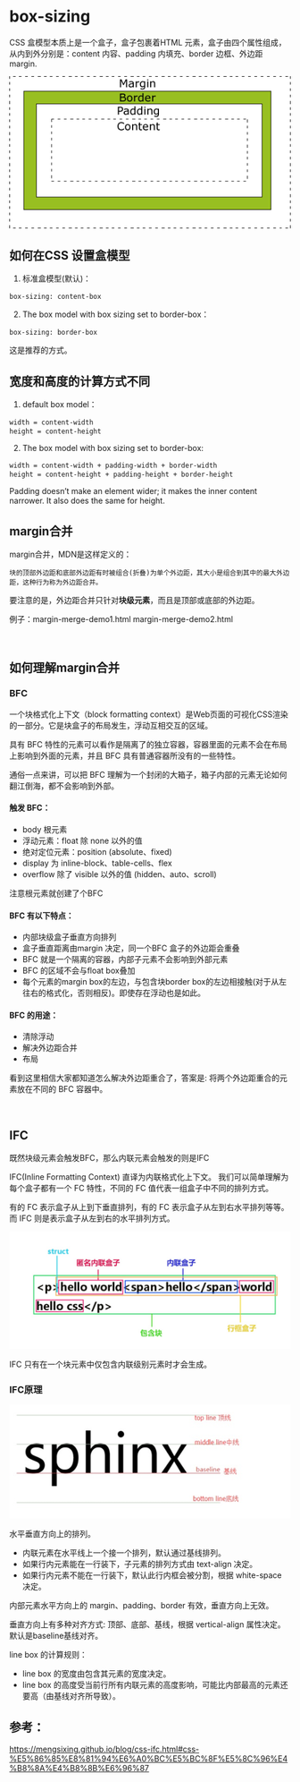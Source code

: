 # box-sizing
CSS 盒模型本质上是一个盒子，盒子包裹着HTML 元素，盒子由四个属性组成，从内到外分别是：content 内容、padding 内填充、border 边框、外边距 margin.

<img src="box-model.gif" />

## 如何在CSS 设置盒模型
1. 标准盒模型(默认)：
```
box-sizing: content-box
```

2. The box model with box sizing set to border-box：
```
box-sizing: border-box
```
这是推荐的方式。

## 宽度和高度的计算方式不同
1. default box model：
```
width = content-width
height = content-height 
```

2. The box model with box sizing set to border-box:
```
width = content-width + padding-width + border-width
height = content-height + padding-height + border-height
```
Padding doesn’t make an element wider; 
it makes the inner content narrower. 
It also does the same for height.

## margin合并
margin合并，MDN是这样定义的：
```
块的顶部外边距和底部外边距有时被组合(折叠)为单个外边距，其大小是组合到其中的最大外边距，这种行为称为外边距合并。
```
要注意的是，外边距合并只针对<strong>块级元素</strong>，而且是顶部或底部的外边距。

例子：margin-merge-demo1.html  margin-merge-demo2.html 

<br>

## 如何理解margin合并
### BFC
一个块格式化上下文（block formatting context）是Web页面的可视化CSS渲染的一部分。它是块盒子的布局发生，浮动互相交互的区域。

具有 BFC 特性的元素可以看作是隔离了的独立容器，容器里面的元素不会在布局上影响到外面的元素，并且 BFC 具有普通容器所没有的一些特性。

通俗一点来讲，可以把 BFC 理解为一个封闭的大箱子，箱子内部的元素无论如何翻江倒海，都不会影响到外部。

#### 触发 BFC：
- body 根元素
- 浮动元素：float 除 none 以外的值
- 绝对定位元素：position (absolute、fixed)
- display 为 inline-block、table-cells、flex
- overflow 除了 visible 以外的值 (hidden、auto、scroll)

注意根元素就创建了个BFC

#### BFC 有以下特点：
- 内部块级盒子垂直方向排列
- 盒子垂直距离由margin 决定，同一个BFC 盒子的外边距会重叠
- BFC 就是一个隔离的容器，内部子元素不会影响到外部元素
- BFC 的区域不会与float box叠加
- 每个元素的margin box的左边，与包含块border box的左边相接触(对于从左往右的格式化，否则相反)。即使存在浮动也是如此。

#### BFC 的用途：
- 清除浮动
- 解决外边距合并
- 布局

看到这里相信大家都知道怎么解决外边距重合了，答案是: 将两个外边距重合的元素放在不同的 BFC 容器中。

<br>

## IFC
既然块级元素会触发BFC，那么内联元素会触发的则是IFC

IFC(Inline Formatting Context) 直译为内联格式化上下文。
我们可以简单理解为每个盒子都有一个 FC 特性，不同的 FC 值代表一组盒子中不同的排列方式。

有的 FC 表示盒子从上到下垂直排列，有的 FC 表示盒子从左到右水平排列等等。而 IFC 则是表示盒子从左到右的水平排列方式。

<img src="css-ifc-box.jpeg" />

IFC 只有在一个块元素中仅包含内联级别元素时才会生成。

### IFC原理

<img src="css-ifc-baseline.jpeg" />

水平垂直方向上的排列。
- 内联元素在水平线上一个接一个排列，默认通过基线排列。
- 如果行内元素能在一行装下，子元素的排列方式由 text-align 决定。
- 如果行内元素不能在一行装下，默认此行内框会被分割，根据 white-space 决定。

内部元素水平方向上的 margin、padding、border 有效，垂直方向上无效。

垂直方向上有多种对齐方式: 顶部、底部、基线，根据 vertical-align 属性决定。默认是baseline基线对齐。

line box 的计算规则：
- line box 的宽度由包含其元素的宽度决定。
- line box 的高度受当前行所有内联元素的高度影响，可能比内部最高的元素还要高（由基线对齐所导致）。

## 参考：
https://mengsixing.github.io/blog/css-ifc.html#css-%E5%86%85%E8%81%94%E6%A0%BC%E5%BC%8F%E5%8C%96%E4%B8%8A%E4%B8%8B%E6%96%87